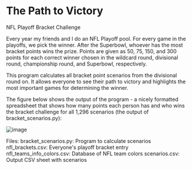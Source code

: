 # The Path to Victory
NFL Playoff Bracket Challenge

Every year my friends and I do an NFL Playoff pool. For every game in the playoffs, we pick the winner. After the Superbowl, whoever has the most bracket points wins the prize. Points are given as 50, 75, 150, and 300 points for each correct winner chosen in the wildcard round, divisional round, championship round, and Superbowl, respectively.

This program calculates all bracket point scenarios from the divisional round on. It allows everyone to see their path to victory and highlights the most important games for determining the winner.

The figure below shows the output of the program - a nicely formatted spreadsheet that shows how many points each person has and who wins the bracket challenge for all 1,296 scenarios (the output of bracket_scenarios.py):

![image](https://github.com/user-attachments/assets/c4113a15-5e39-4916-8d04-f2c2dfbd83ed)



Files:
bracket_scenarios.py: Program to calculate scenarios
nfl_brackets.csv: Everyone's playoff bracket entry
nfl_teams_info_colors.csv: Database of NFL team colors
scenarios.csv: Output CSV sheet with scenarios


